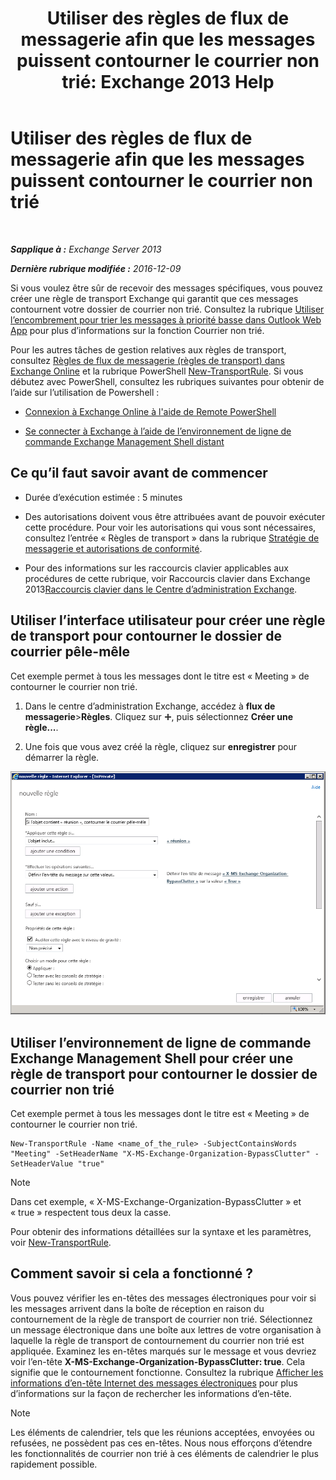 ﻿---
title: 'Utiliser des règles de flux de messagerie afin que les messages puissent contourner le courrier non trié: Exchange 2013 Help'
TOCTitle: Utiliser des règles de flux de messagerie afin que les messages puissent contourner le courrier non trié
ms:assetid: 58e413f0-aa27-4307-bffd-4df03090a15e
ms:mtpsurl: https://technet.microsoft.com/fr-fr/library/Dn896639(v=EXCHG.150)
ms:contentKeyID: 64141267
ms.date: 04/24/2018
mtps_version: v=EXCHG.150
ms.translationtype: HT
---

# Utiliser des règles de flux de messagerie afin que les messages puissent contourner le courrier non trié

 

_**Sapplique à :** Exchange Server 2013_

_**Dernière rubrique modifiée :** 2016-12-09_

Si vous voulez être sûr de recevoir des messages spécifiques, vous pouvez créer une règle de transport Exchange qui garantit que ces messages contournent votre dossier de courrier non trié. Consultez la rubrique [Utiliser l’encombrement pour trier les messages à priorité basse dans Outlook Web App](https://go.microsoft.com/fwlink/p/?linkid=528411) pour plus d’informations sur la fonction Courrier non trié.

Pour les autres tâches de gestion relatives aux règles de transport, consultez [Règles de flux de messagerie (règles de transport) dans Exchange Online](https://technet.microsoft.com/fr-fr/library/jj919238\(v=exchg.150\)) et la rubrique PowerShell [New-TransportRule](https://technet.microsoft.com/fr-fr/library/bb125138\(v=exchg.150\)). Si vous débutez avec PowerShell, consultez les rubriques suivantes pour obtenir de l’aide sur l’utilisation de Powershell :

  - [Connexion à Exchange Online à l'aide de Remote PowerShell](https://technet.microsoft.com/fr-fr/library/jj984289\(v=exchg.150\))

  - [Se connecter à Exchange à l’aide de l’environnement de ligne de commande Exchange Management Shell distant](https://technet.microsoft.com/fr-fr/library/dd335083\(v=exchg.150\))

## Ce qu’il faut savoir avant de commencer

  - Durée d’exécution estimée : 5 minutes

  - Des autorisations doivent vous être attribuées avant de pouvoir exécuter cette procédure. Pour voir les autorisations qui vous sont nécessaires, consultez l’entrée « Règles de transport » dans la rubrique [Stratégie de messagerie et autorisations de conformité](messaging-policy-and-compliance-permissions-exchange-2013-help.md).

  - Pour des informations sur les raccourcis clavier applicables aux procédures de cette rubrique, voir Raccourcis clavier dans Exchange 2013[Raccourcis clavier dans le Centre d’administration Exchange](keyboard-shortcuts-in-the-exchange-admin-center-exchange-online-protection-help.md).

## Utiliser l’interface utilisateur pour créer une règle de transport pour contourner le dossier de courrier pêle-mêle

Cet exemple permet à tous les messages dont le titre est « Meeting » de contourner le courrier non trié.

1.  Dans le centre d’administration Exchange, accédez à **flux de messagerie**\>**Règles**. Cliquez sur ![Icône Ajouter](images/JJ218640.c1e75329-d6d7-4073-a27d-498590bbb558(EXCHG.150).gif "Icône Ajouter"), puis sélectionnez **Créer une règle...**.

2.  Une fois que vous avez créé la règle, cliquez sur **enregistrer** pour démarrer la règle.

![Exemple d’image : Si l’objet contient le mot « meeting », contourner le Courrier pêle-mêle](images/Dn896639.75957aa4-4b2a-4142-92ff-07f8ccc64d82(EXCHG.150).png "Exemple d’image : Si l’objet contient le mot « meeting », contourner le Courrier pêle-mêle")

## Utiliser l’environnement de ligne de commande Exchange Management Shell pour créer une règle de transport pour contourner le dossier de courrier non trié

Cet exemple permet à tous les messages dont le titre est « Meeting » de contourner le courrier non trié.

    New-TransportRule -Name <name_of_the_rule> -SubjectContainsWords "Meeting" -SetHeaderName "X-MS-Exchange-Organization-BypassClutter" -SetHeaderValue "true"

> [!NOTE]
> Dans cet exemple, « X-MS-Exchange-Organization-BypassClutter » et « true » respectent tous deux la casse.


Pour obtenir des informations détaillées sur la syntaxe et les paramètres, voir [New-TransportRule](https://technet.microsoft.com/fr-fr/library/bb125138\(v=exchg.150\)).

## Comment savoir si cela a fonctionné ?

Vous pouvez vérifier les en-têtes des messages électroniques pour voir si les messages arrivent dans la boîte de réception en raison du contournement de la règle de transport de courrier non trié. Sélectionnez un message électronique dans une boîte aux lettres de votre organisation à laquelle la règle de transport de contournement du courrier non trié est appliquée. Examinez les en-têtes marqués sur le message et vous devriez voir l’en-tête **X-MS-Exchange-Organization-BypassClutter: true**. Cela signifie que le contournement fonctionne. Consultez la rubrique [Afficher les informations d’en-tête Internet des messages électroniques](https://go.microsoft.com/fwlink/p/?linkid=822530) pour plus d’informations sur la façon de rechercher les informations d’en-tête.

> [!NOTE]
> Les éléments de calendrier, tels que les réunions acceptées, envoyées ou refusées, ne possèdent pas ces en-têtes. Nous nous efforçons d’étendre les fonctionnalités de courrier non trié à ces éléments de calendrier le plus rapidement possible.

